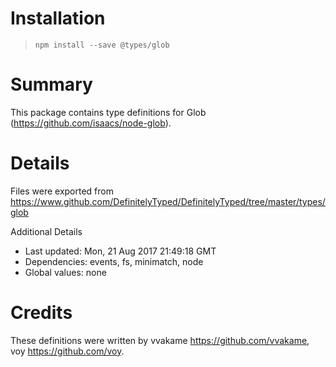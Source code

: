 # Installation
> `npm install --save @types/glob`

# Summary
This package contains type definitions for Glob (https://github.com/isaacs/node-glob).

# Details
Files were exported from https://www.github.com/DefinitelyTyped/DefinitelyTyped/tree/master/types/glob

Additional Details
 * Last updated: Mon, 21 Aug 2017 21:49:18 GMT
 * Dependencies: events, fs, minimatch, node
 * Global values: none

# Credits
These definitions were written by vvakame <https://github.com/vvakame>, voy <https://github.com/voy>.
